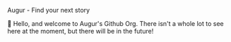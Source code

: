 Augur - Find your next story

👋 Hello, and welcome to Augur's Github Org. There isn't a whole lot to see here at the moment, but there will be in the future!

